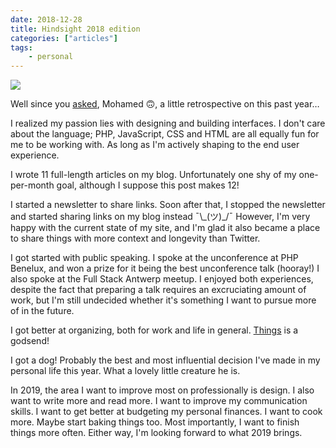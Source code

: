 ```yaml
---
date: 2018-12-28
title: Hindsight 2018 edition
categories: ["articles"]
tags:
    - personal
---
```


![](/media/captain-hindsight.jpg)

Well since you [asked](https://twitter.com/themsaid/status/1078715608848654336), Mohamed 🙃, a little retrospective on this past year…

<!--more-->

I realized my passion lies with designing and building interfaces. I don't care about the language; PHP, JavaScript, CSS and HTML are all equally fun for me to be working with. As long as I'm actively shaping to the end user experience.

I wrote 11 full-length articles on my blog. Unfortunately one shy of my one-per-month goal, although I suppose this post makes 12!

I started a newsletter to share links. Soon after that, I stopped the newsletter and started sharing links on my blog instead ¯\\\_(ツ)\_/¯ However, I'm very happy with the current state of my site, and I'm glad it also became a place to share things with more context and longevity than Twitter.

I got started with public speaking. I spoke at the unconference at PHP Benelux, and won a prize for it being the best unconference talk (hooray!) I also spoke at the Full Stack Antwerp meetup. I enjoyed both experiences, despite the fact that preparing a talk requires an excruciating amount of work, but I'm still undecided whether it's something I want to pursue more of in the future.

I got better at organizing, both for work and life in general. [Things](https://culturedcode.com/things/) is a godsend!

I got a dog! Probably the best and most influential decision I've made in my personal life this year. What a lovely little creature he is.

In 2019, the area I want to improve most on professionally is design. I also want to write more and read more. I want to improve my communication skills. I want to get better at budgeting my personal finances. I want to cook more. Maybe start baking things too. Most importantly, I want to finish things more often. Either way, I'm looking forward to what 2019 brings.
